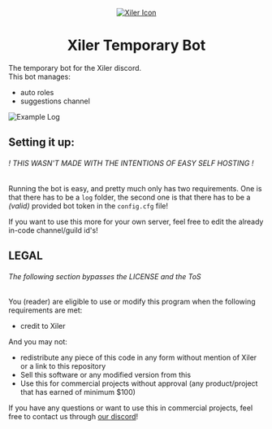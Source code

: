 <!--
    ©Xiler - Arthurdw
    Xiler is under a CC0-1.0 License (View the license here: https://legal.xiler.net/license)
    By proceeding to this site you agree with our ToS. (View the tos here: https://legal.xiler.net/tos)
-->
<!-- Xiler Icon -->
<p align="center">
    <a href="https://prototype.xiler.net">
        <img src="https://prototype.xiler.net/assets/logo-128x.png" alt="Xiler Icon" >
    </a>
</p>
<h1 align="center">Xiler Temporary Bot</h1>

<!-- Description -->
The temporary bot for the Xiler discord.  
This bot manages:
* auto roles
* suggestions channel 

![Example Log](https://brain.is-inside.me/kIuGQkhG.png)

## Setting it up:
###### ! THIS WASN'T MADE WITH THE INTENTIONS OF EASY SELF HOSTING !
Running the bot is easy, and pretty much only has two requirements. 
One is that there has to be a `log` folder, the second one is that there 
has to be a *(valid)* provided bot token in the `config.cfg` file!

If you want to use this more for your own server, feel free to edit 
the already in-code channel/guild id's!

## LEGAL
###### The following section bypasses the LICENSE and the ToS
You (reader) are eligible to use or modify this program when the 
following requirements are met:
* credit to Xiler

And you may not:
* redistribute any piece of this code in any form without mention 
of Xiler or a link to this repository
* Sell this software or any modified version from this
* Use this for commercial projects without approval (any product/project that 
has earned of minimum $100)

If you have any questions or want to use this in commercial projects, 
feel free to contact us through [our discord](https://dc.xiler.net)!
